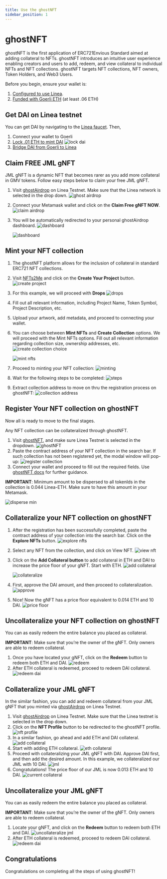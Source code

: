 ```yaml
---
title: Use the ghostNFT
sidebar_position: 1
---
```


# ghostNFT

ghostNFT is the first application of ERC721Envious Standard aimed at adding collateral to NFTs. ghostNFT introduces an intuitive user experience enabling creators and users to add, redeem, and view collateral to individual NFTs and NFT collections. ghostNFT targets NFT collections, NFT owners, Token Holders, and Web3 Users.

Before you begin, ensure your wallet is:

1. [Configured to use Linea](../set-up-your-wallet.md).
1. [Funded with Goerli ETH](../use-linea/fund.md#get-test-eth-on-goerli) (at least .06 ETH)

## Get DAI on Linea testnet

You can get DAI by navigating to the [Linea faucet](../use-linea/fund.md). Then,

1. Connect your wallet to Goerli
1. [Lock .01 ETH to mint DAI](../use-linea/fund.md/#get-other-tokens-on-goerli) ![lock dai](../../assets/ghost/lock_dai.png)
1. [Bridge DAI from Goerli to Linea](https://goerli.hop.exchange/#/send?token=DAI&sourceNetwork=ethereum&destNetwork=linea)

## Claim FREE JML gNFT

JML gNFT is a dynamic NFT that becomes rarer as you add more collateral in GMV tokens. Follow easy steps below to claim your free JML gNFT.

1. Visit [ghostAirdrop](https://airdrop.ghostchain.io/#/linea/0xD500EFDef75E89Bf6caF5C98F7633575d0049a72) on Linea Testnet. Make sure that the Linea network is selected in the drop down. ![ghost airdrop](../../assets/ghost/ghost_airdrop.png)
1. Connect your Metamask wallet and click on the **Claim Free gNFT NOW**. ![claim airdrop](../../assets/ghost/claim_airdrop.png)
1. You will be automatically redirected to your personal ghostAirdrop dashboard. ![dashboard](../../assets/ghost/airdrop_dashboard.png)

   ![dashboard](../../assets/ghost/airdrop_dashboard_2.png)

## Mint your NFT collection

1. The ghostNFT platform allows for the inclusion of collateral in standard ERC721 NFT collections.
1. Visit [NFTs2Me](https://nfts2me.com/) and click on the **Create Your Project** button. ![create project](../../assets/ghost/create_project.png)
1. For this example, we will proceed with **Drops** ![drops](../../assets/ghost/drops.png)
1. Fill out all relevant information, including Project Name, Token Symbol, Project Description, etc.
1. Upload your artwork, add metadata, and proceed to connecting your wallet.
1. You can choose between **Mint NFTs** and **Create Collection** options. We will proceed with the Mint NFTs options. Fill out all relevant information regarding collection size, ownership addresses, etc. ![create collection choice](../../assets/ghost/create_collection.png)

   ![mint nfts](../../assets/ghost/mint_nfts.png)

1. Proceed to minting your NFT collection: ![minting](../../assets/ghost/minting.png)
1. Wait for the following steps to be completed: ![steps](../../assets/ghost/steps.png)
1. Extract collection address to move on thru the registration process on ghostNFT: ![collection address](../../assets/ghost/collection_address.png)

## Register Your NFT collection on ghostNFT

Now all is ready to move to the final stages.

Any NFT collection can be collateralized through ghostNFT.

1. Visit [ghostNFT](https://app.nft.ghostchain.io/#/linea), and make sure Linea Testnet is selected in the dropdown. ![ghostNFT](../../assets/ghost/ghostnft.png)
1. Paste the contract address of your NFT collection in the search bar. If such collection has not been registered yet, the modal window will pop-up: ![register collection](../../assets/ghost/register_collection.png)
1. Connect your wallet and proceed to fill out the required fields. Use [ghostNFT docs](https://docs.nft.ghostchain.io/en/latest/envious-house-usage.html) for further guidance.

**IMPORTANT**: Minimum amount to be dispersed to all tokenIds in the collection is 0.044 Linea-ETH. Make sure to have this amount in your Metamask.

![disperse min](../../assets/ghost/min_amt.png)

## Collateralize your NFT collection on ghostNFT

1. After the registration has been successfully completed, paste the contract address of your collection into the search bar. Click on the **Explore NFTs** button. ![explore nfts](../../assets/ghost/explore_nfts.png)
1. Select any NFT from the collection, and click on View NFT. ![view nft](../../assets/ghost/view_nft.png)
1. Click on the **Add Collateral button** to add collateral in ETH and DAI to increase the price floor of your gNFT. Start with ETH. ![add collateral](../../assets/ghost/add_collateral.png)

   ![collateralize](../../assets/ghost/collateralize.png)

1. First, approve the DAI amount, and then proceed to collateralization. ![approve](../../assets/ghost/approve.png)
1. Nice! Now the gNFT has a price floor equivalent to 0.014 ETH and 10 DAI. ![price floor](../../assets/ghost/price_floor.png)

## Uncollateralize your NFT collection on ghostNFT

You can as easily redeem the entire balance you placed as collateral.

**IMPORTANT**: Make sure that you’re the owner of the gNFT. Only owners are able to redeem collateral.

1. Once you have located your gNFT, click on the **Redeem** button to redeem both ETH and DAI. ![redeem](../../assets/ghost/redeem.png)
1. After ETH collateral is redeemed, proceed to redeem DAI collateral. ![redeem dai](../../assets/ghost/redeem_dai.png)

## Collateralize your JML gNFT

In the similar fashion, you can add and redeem collateral from your JML gNFT that you minted via [ghostAirdrop](https://airdrop.ghostchain.io/#/linea/0xD500EFDef75E89Bf6caF5C98F7633575d0049a72) on Linea Testnet.

1. Visit [ghostAirdrop](https://airdrop.ghostchain.io/#/linea/0xD500EFDef75E89Bf6caF5C98F7633575d0049a72) on Linea Testnet. Make sure that the Linea testnet is selected in the drop down.
1. Click on the **NFT Profile** button to be redirected to the ghostNFT profile. ![nft profile](../../assets/ghost/nft_profile.png)
1. In a similar fashion, go ahead and add ETH and DAI collateral. ![add collateral](../../assets/ghost/add_collateral_2.png)
1. Start with adding ETH collateral. ![eth collateral](../../assets/ghost/eth_collateral.png)
1. Proceed with collateralizing your JML gNFT with DAI. Approve DAI first, and then add the desired amount. In this example, we collateralized our JML with 10 DAI. ![jml](../../assets/ghost/jml.png)
1. Congratulations! The price floor of our JML is now 0.013 ETH and 10 DAI. ![current collateral](../../assets/ghost/current_collateralization.png)

## Uncollateralize your JML gNFT

You can as easily redeem the entire balance you placed as collateral.

**IMPORTANT**: Make sure that you’re the owner of the gNFT. Only owners are able to redeem collateral.

1. Locate your gNFT, and click on the **Redeem** button to redeem both ETH and DAI. ![uncollateralize jml](../../assets/ghost/uncol_jml.png)
1. After ETH collateral is redeemed, proceed to redeem DAI collateral. ![redeem dai](../../assets/ghost/redeem_dai_2.png)

## Congratulations

Congratulations on completing all the steps of using ghostNFT!
